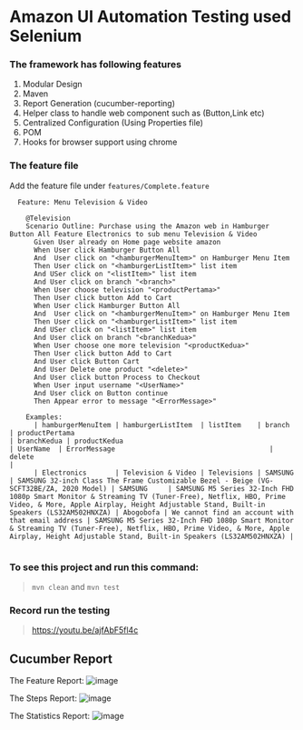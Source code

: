 # Amazon UI Automation Testing used Selenium

### The framework has following features

1. Modular Design
2. Maven 
3. Report Generation (cucumber-reporting)
4. Helper class to handle web component such as (Button,Link etc)
5. Centralized Configuration (Using Properties file)
6. POM
7. Hooks for browser support using chrome

### The feature file

Add the feature file under `features/Complete.feature`

```gherkin
  Feature: Menu Television & Video

    @Television
    Scenario Outline: Purchase using the Amazon web in Hamburger Button All Feature Electronics to sub menu Television & Video
      Given User already on Home page website amazon
      When User click Hamburger Button All
      And  User click on "<hamburgerMenuItem>" on Hamburger Menu Item
      Then User click on "<hamburgerListItem>" list item
      And USer click on "<listItem>" list item
      And User click on branch "<branch>"
      When User choose television "<productPertama>"
      Then User click button Add to Cart
      When User click Hamburger Button All
      And  User click on "<hamburgerMenuItem>" on Hamburger Menu Item
      Then User click on "<hamburgerListItem>" list item
      And USer click on "<listItem>" list item
      And User click on branch "<branchKedua>"
      When User choose one more television "<productKedua>"
      Then User click button Add to Cart
      And User click Button Cart
      And User Delete one product "<delete>"
      And User click button Process to Checkout
      When User input username "<UserName>"
      And User click on Button continue
      Then Appear error to message "<ErrorMessage>"

    Examples:
      | hamburgerMenuItem | hamburgerListItem  | listItem    | branch  | productPertama                                                                          | branchKedua | productKedua                                                                                                                                                                                 | UserName  | ErrorMessage                                      | delete                                                                                                                                                                                       |
      | Electronics       | Television & Video | Televisions | SAMSUNG | SAMSUNG 32-inch Class The Frame Customizable Bezel - Beige (VG-SCFT32BE/ZA, 2020 Model) | SAMSUNG     | SAMSUNG M5 Series 32-Inch FHD 1080p Smart Monitor & Streaming TV (Tuner-Free), Netflix, HBO, Prime Video, & More, Apple Airplay, Height Adjustable Stand, Built-in Speakers (LS32AM502HNXZA) | Abogobofa | We cannot find an account with that email address | SAMSUNG M5 Series 32-Inch FHD 1080p Smart Monitor & Streaming TV (Tuner-Free), Netflix, HBO, Prime Video, & More, Apple Airplay, Height Adjustable Stand, Built-in Speakers (LS32AM502HNXZA) |
      
   ```

### To see this project and run this command:

>`mvn clean` and `mvn test`



### Record run the testing 
>https://youtu.be/ajfAbF5fl4c

## Cucumber Report

The Feature Report:
![image](https://user-images.githubusercontent.com/114077446/224584395-89687a7f-6ca8-4405-846e-a4f72e1ae466.png)

The Steps Report:
![image](https://user-images.githubusercontent.com/114077446/224584483-6adeddbe-fa4e-42bc-b58a-74570aa3458e.png)

The Statistics Report:
![image](https://user-images.githubusercontent.com/114077446/224584569-e72c538b-7dd6-4a90-8907-3ee46349e6e6.png)


